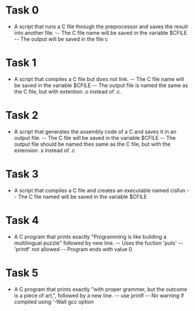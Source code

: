 # Task 0
 - A script that runs a C file through the preprocessor and saves the result into another file.
       -- The C file name will be saved in the variable $CFILE
       -- The output will be saved in the file c
# Task 1
 - A script that compiles a C file but does not link.
       -- The C file name will be saved in the variable $CFILE
       -- The output file is named the same as the C file, but with extention .o instead of .c.
# Task 2
 - A script that generates the assembly code of a C and saves it in an output file. 
       -- The C file will be saved in the variable $CFILE
       -- The output file should be named thes same as the C file, but with the extension .s instead of .c
# Task 3
 - A script that compiles a C file and creates an executable named cisfun
       -- The C file named will be saved in the variable $CFILE
# Task 4
 - A C program that prints exactly "Programming is like building a multilingual puzzle" followed by new line.
      -- Uses the fuction 'puts'
      -- 'printf' not allowed
      -- Program ends with value 0
# Task 5
 - A C program that prints exactly "with proper grammer, but the outcome is a piece of art,", followed by a new line.
      -- use printf
      -- No warning if compiled using '-Wall gcc option 

